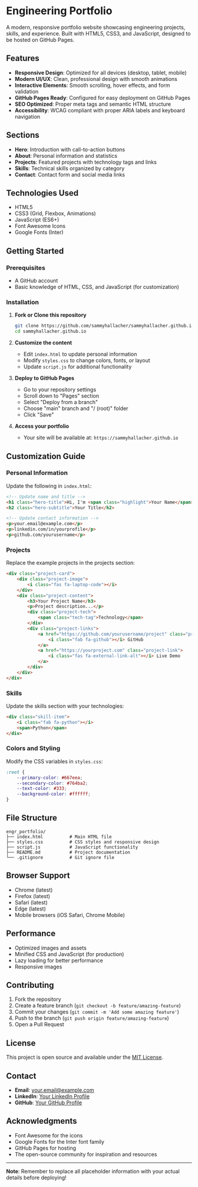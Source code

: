 # Engineering Portfolio

A modern, responsive portfolio website showcasing engineering projects, skills, and experience. Built with HTML5, CSS3, and JavaScript, designed to be hosted on GitHub Pages.

## Features

- **Responsive Design**: Optimized for all devices (desktop, tablet, mobile)
- **Modern UI/UX**: Clean, professional design with smooth animations
- **Interactive Elements**: Smooth scrolling, hover effects, and form validation
- **GitHub Pages Ready**: Configured for easy deployment on GitHub Pages
- **SEO Optimized**: Proper meta tags and semantic HTML structure
- **Accessibility**: WCAG compliant with proper ARIA labels and keyboard navigation

## Sections

- **Hero**: Introduction with call-to-action buttons
- **About**: Personal information and statistics
- **Projects**: Featured projects with technology tags and links
- **Skills**: Technical skills organized by category
- **Contact**: Contact form and social media links

## Technologies Used

- HTML5
- CSS3 (Grid, Flexbox, Animations)
- JavaScript (ES6+)
- Font Awesome Icons
- Google Fonts (Inter)

## Getting Started

### Prerequisites

- A GitHub account
- Basic knowledge of HTML, CSS, and JavaScript (for customization)

### Installation

1. **Fork or Clone this repository**
   ```bash
   git clone https://github.com/sammyhallacher/sammyhallacher.github.io.git
   cd sammyhallacher.github.io
   ```

2. **Customize the content**
   - Edit `index.html` to update personal information
   - Modify `styles.css` to change colors, fonts, or layout
   - Update `script.js` for additional functionality

3. **Deploy to GitHub Pages**
   - Go to your repository settings
   - Scroll down to "Pages" section
   - Select "Deploy from a branch"
   - Choose "main" branch and "/ (root)" folder
   - Click "Save"

4. **Access your portfolio**
   - Your site will be available at: `https://sammyhallacher.github.io`

## Customization Guide

### Personal Information

Update the following in `index.html`:

```html
<!-- Update name and title -->
<h1 class="hero-title">Hi, I'm <span class="highlight">Your Name</span></h1>
<h2 class="hero-subtitle">Your Title</h2>

<!-- Update contact information -->
<p>your.email@example.com</p>
<p>linkedin.com/in/yourprofile</p>
<p>github.com/yourusername</p>
```

### Projects

Replace the example projects in the projects section:

```html
<div class="project-card">
    <div class="project-image">
        <i class="fas fa-laptop-code"></i>
    </div>
    <div class="project-content">
        <h3>Your Project Name</h3>
        <p>Project description...</p>
        <div class="project-tech">
            <span class="tech-tag">Technology</span>
        </div>
        <div class="project-links">
            <a href="https://github.com/yourusername/project" class="project-link">
                <i class="fab fa-github"></i> GitHub
            </a>
            <a href="https://yourproject.com" class="project-link">
                <i class="fas fa-external-link-alt"></i> Live Demo
            </a>
        </div>
    </div>
</div>
```

### Skills

Update the skills section with your technologies:

```html
<div class="skill-item">
    <i class="fab fa-python"></i>
    <span>Python</span>
</div>
```

### Colors and Styling

Modify the CSS variables in `styles.css`:

```css
:root {
    --primary-color: #667eea;
    --secondary-color: #764ba2;
    --text-color: #333;
    --background-color: #ffffff;
}
```

## File Structure

```
engr_portfolio/
├── index.html          # Main HTML file
├── styles.css          # CSS styles and responsive design
├── script.js           # JavaScript functionality
├── README.md           # Project documentation
└── .gitignore          # Git ignore file
```

## Browser Support

- Chrome (latest)
- Firefox (latest)
- Safari (latest)
- Edge (latest)
- Mobile browsers (iOS Safari, Chrome Mobile)

## Performance

- Optimized images and assets
- Minified CSS and JavaScript (for production)
- Lazy loading for better performance
- Responsive images

## Contributing

1. Fork the repository
2. Create a feature branch (`git checkout -b feature/amazing-feature`)
3. Commit your changes (`git commit -m 'Add some amazing feature'`)
4. Push to the branch (`git push origin feature/amazing-feature`)
5. Open a Pull Request

## License

This project is open source and available under the [MIT License](LICENSE).

## Contact

- **Email**: your.email@example.com
- **LinkedIn**: [Your LinkedIn Profile](https://linkedin.com/in/yourprofile)
- **GitHub**: [Your GitHub Profile](https://github.com/yourusername)

## Acknowledgments

- Font Awesome for the icons
- Google Fonts for the Inter font family
- GitHub Pages for hosting
- The open-source community for inspiration and resources

---

**Note**: Remember to replace all placeholder information with your actual details before deploying!
